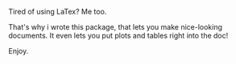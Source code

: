 
Tired of using LaTex?
Me too.

That's why i wrote this package, that lets you make nice-looking documents. It
even lets you put plots and tables right into the doc!

Enjoy.
